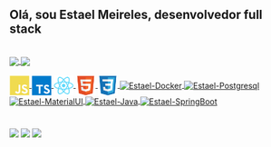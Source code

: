 ## Olá, sou Estael Meireles, desenvolvedor full stack

<br/>

<div>
  <a href="https://github.com/estaeldev" />
  <img height=200 align="center" src="https://github-readme-stats.vercel.app/api?username=estaeldev&show_icons=true&theme=radical&rank_icon=github&title_color=fff" />
  <img height=200 align="center" src="https://github-readme-stats.vercel.app/api/top-langs?username=estaeldev&layout=compact&langs_count=8&card_width=320&theme=radical&title_color=fff" />
</div>

<br/>

<div style="display: inline_block">
  <img align="center" alt="Estael-Js" height="35" width="35" src="https://raw.githubusercontent.com/devicons/devicon/master/icons/javascript/javascript-plain.svg" />
  <img align="center" alt="Estael-Ts" height="35" width="35" src="https://raw.githubusercontent.com/devicons/devicon/master/icons/typescript/typescript-plain.svg" />
  <img align="center" alt="Estael-React" height="35" width="35" src="https://raw.githubusercontent.com/devicons/devicon/master/icons/react/react-original.svg" />
  <img align="center" alt="Estael-HTML" height="35" width="35" src="https://raw.githubusercontent.com/devicons/devicon/master/icons/html5/html5-original.svg" />
  <img align="center" alt="Estael-CSS" height="35" width="35" src="https://raw.githubusercontent.com/devicons/devicon/master/icons/css3/css3-original.svg" />
  <img align="center" alt="Estael-Docker" height="50" width="50" src="https://cdn.jsdelivr.net/gh/devicons/devicon/icons/docker/docker-original.svg"  />
  <img align="center" alt="Estael-Postgresql" height="35" width="35" src="https://cdn.jsdelivr.net/gh/devicons/devicon/icons/postgresql/postgresql-original.svg"  />
  <img align="center" alt="Estael-MaterialUI" height="35" width="35" src="https://cdn.jsdelivr.net/gh/devicons/devicon/icons/materialui/materialui-original.svg" />
  <img align="center" alt="Estael-Java" height="35" width="35" src="https://cdn.jsdelivr.net/gh/devicons/devicon/icons/java/java-original.svg" />
  <img align="center" alt="Estael-SpringBoot" height="50" width="50" src="https://cdn.jsdelivr.net/gh/devicons/devicon/icons/spring/spring-original-wordmark.svg" />
</div>

#

<div> 
  <a href="https://instagram.com/estaelmeireles" target="_blank"><img src="https://img.shields.io/badge/-Instagram-%23E4405F?style=for-the-badge&logo=instagram&logoColor=white" target="_blank"></a> 
  <a href = "mailto:estael.dev@gmail.com"><img src="https://img.shields.io/badge/-Gmail-%23333?style=for-the-badge&logo=gmail&logoColor=white" target="_blank"></a>
  <a href="https://www.linkedin.com/in/estael-meireles-7941a5296" target="_blank"><img src="https://img.shields.io/badge/-LinkedIn-%230077B5?style=for-the-badge&logo=linkedin&logoColor=white" target="_blank"></a> 
</div>
